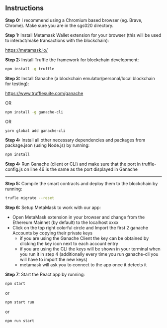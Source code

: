 ## Instructions

**Step 0:** I recommend using a Chromium based browser (eg. Brave, Chrome). Make sure you are in the sgs020 directory.

**Step 1:** Install Metamask Wallet extension for your browser (this will be used to interact/make transactions with the blockchain):

https://metamask.io/

**Step 2:** Install Truffle the framework for blockchain development:
```sh
npm install -g truffle
```


**Step 3:** Install Ganache (a blockchain emulator/personal/local blockchain for testing):

https://www.trufflesuite.com/ganache

OR 

```sh
npm install -g ganache-cli
```
OR 

```sh
yarn global add ganache-cli
```

**Step 4:** Install all other necessary dependencies and packages from package.json (using Node.js) by running:
```sh
npm install
```

**Step 4:** Run Ganache (client or CLI) and make sure that the port in truffle-config.js on line 46 is the same as the port displayed in Ganache
****
**Step 5:** Compile the smart contracts and deploy them to the blockchain by running:
```sh
trufle migrate --reset
```

**Step 6:** Setup MetaMask to work with our app:
- Open MetaMask extension in your browser and change from the Ethereum Mainnet (by default) to the localhost xxxx
- Click on the top right colorful circle and Import the first 2 ganache Accounts by copying their private keys
    - if you are using the Ganache Client the key can be obtained by clicking the key icon next to each account entry
    - if you are using the CLI the keys will be shown in your terminal when you run it in step 4 (additionally every time you run ganache-cli you will have to import the new keys)
    - metamask will ask you to connect to the app once it detects it 


**Step 7:** Start the React app by running:
```sh
npm start
```
or
```sh
npm start run
```
or
```sh
npm run start
```
